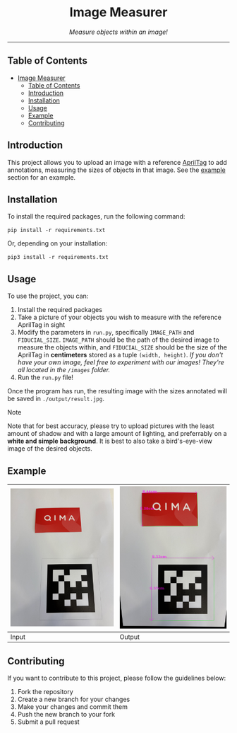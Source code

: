 # <div align="center">Image Measurer</div>

<div align="center"><i>Measure objects within an image!</i></div>

***

## Table of Contents

- [Image Measurer](#image-measurer)
  - [Table of Contents](#table-of-contents)
  - [Introduction](#introduction)
  - [Installation](#installation)
  - [Usage](#usage)
  - [Example](#example)
  - [Contributing](#contributing)

## Introduction

This project allows you to upload an image with a reference [AprilTag](https://github.com/AprilRobotics/apriltag) to add annotations, measuring the sizes of objects in that image. See the [example](#example) section for an example.

## Installation

To install the required packages, run the following command:

```shell
pip install -r requirements.txt
```

Or, depending on your installation:

```shell
pip3 install -r requirements.txt
```

## Usage

To use the project, you can:

1. Install the required packages
2. Take a picture of your objects you wish to measure with the reference AprilTag in sight
3. Modify the parameters in `run.py`, specifically `IMAGE_PATH` and `FIDUCIAL_SIZE`. `IMAGE_PATH` should be the path of the desired image to measure the objects within, and `FIDUCIAL_SIZE` should be the size of the AprilTag in **centimeters** stored as a tuple `(width, height)`. *If you don't have your own image, feel free to experiment with our images! They're all located in the `/images` folder.*
4. Run the `run.py` file!

Once the program has run, the resulting image with the sizes annotated will be saved in `./output/result.jpg`.

> [!NOTE]
> Note that for best accuracy, please try to upload pictures with the least amount of shadow and with a large amount of lighting, and preferrably on a **white and simple background**. It is best to also take a bird's-eye-view image of the desired objects.

## Example

| ![](./images/testing.jpeg) | ![](./output/result.jpg) |
| - | - |
| Input | Output |

## Contributing

If you want to contribute to this project, please follow the guidelines below:

1. Fork the repository
2. Create a new branch for your changes
3. Make your changes and commit them
4. Push the new branch to your fork
5. Submit a pull request
